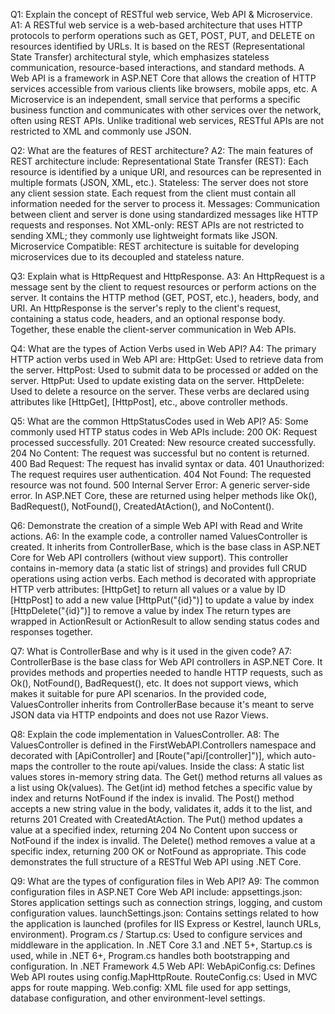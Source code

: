 Q1: Explain the concept of RESTful web service, Web API & Microservice.
A1: A RESTful web service is a web-based architecture that uses HTTP protocols to perform operations such as GET, POST, PUT, and DELETE on resources identified by URLs. 
It is based on the REST (Representational State Transfer) architectural style, which emphasizes stateless communication, resource-based interactions, and standard methods. 
A Web API is a framework in ASP.NET Core that allows the creation of HTTP services accessible from various clients like browsers, mobile apps, etc.
A Microservice is an independent, small service that performs a specific business function and communicates with other services over the network, often using REST APIs.
Unlike traditional web services, RESTful APIs are not restricted to XML and commonly use JSON.

Q2: What are the features of REST architecture?
A2: The main features of REST architecture include:
Representational State Transfer (REST): Each resource is identified by a unique URI, and resources can be represented in multiple formats (JSON, XML, etc.).
Stateless: The server does not store any client session state. Each request from the client must contain all information needed for the server to process it.
Messages: Communication between client and server is done using standardized messages like HTTP requests and responses.
Not XML-only: REST APIs are not restricted to sending XML; they commonly use lightweight formats like JSON.
Microservice Compatible: REST architecture is suitable for developing microservices due to its decoupled and stateless nature.

Q3: Explain what is HttpRequest and HttpResponse.
A3: An HttpRequest is a message sent by the client to request resources or perform actions on the server. 
It contains the HTTP method (GET, POST, etc.), headers, body, and URI.
An HttpResponse is the server's reply to the client's request, containing a status code, headers, and an optional response body.
Together, these enable the client-server communication in Web APIs.

Q4: What are the types of Action Verbs used in Web API?
A4: The primary HTTP action verbs used in Web API are:
HttpGet: Used to retrieve data from the server.
HttpPost: Used to submit data to be processed or added on the server.
HttpPut: Used to update existing data on the server.
HttpDelete: Used to delete a resource on the server.
These verbs are declared using attributes like [HttpGet], [HttpPost], etc., above controller methods.

Q5: What are the common HttpStatusCodes used in Web API?
A5: Some commonly used HTTP status codes in Web APIs include:
200 OK: Request processed successfully.
201 Created: New resource created successfully.
204 No Content: The request was successful but no content is returned.
400 Bad Request: The request has invalid syntax or data.
401 Unauthorized: The request requires user authentication.
404 Not Found: The requested resource was not found.
500 Internal Server Error: A generic server-side error.
In ASP.NET Core, these are returned using helper methods like Ok(), BadRequest(), NotFound(), CreatedAtAction(), and NoContent().

Q6: Demonstrate the creation of a simple Web API with Read and Write actions.
A6: In the example code, a controller named ValuesController is created. It inherits from ControllerBase, which is the base class in ASP.NET Core for Web API controllers (without view support). This controller contains in-memory data (a static list of strings) and provides full CRUD operations using action verbs.
Each method is decorated with appropriate HTTP verb attributes:
[HttpGet] to return all values or a value by ID
[HttpPost] to add a new value
[HttpPut("{id}")] to update a value by index
[HttpDelete("{id}")] to remove a value by index
The return types are wrapped in ActionResult<T> or ActionResult to allow sending status codes and responses together.

Q7: What is ControllerBase and why is it used in the given code?
A7: ControllerBase is the base class for Web API controllers in ASP.NET Core. 
It provides methods and properties needed to handle HTTP requests, such as Ok(), NotFound(), BadRequest(), etc. 
It does not support views, which makes it suitable for pure API scenarios.
In the provided code, ValuesController inherits from ControllerBase because it's meant to serve JSON data via HTTP endpoints and does not use Razor Views.

Q8: Explain the code implementation in ValuesController.
A8: The ValuesController is defined in the FirstWebAPI.Controllers namespace and decorated with [ApiController] and [Route("api/[controller]")], which auto-maps the controller to the route api/values.
Inside the class:
A static list values stores in-memory string data.
The Get() method returns all values as a list using Ok(values).
The Get(int id) method fetches a specific value by index and returns NotFound if the index is invalid.
The Post() method accepts a new string value in the body, validates it, adds it to the list, and returns 201 Created with CreatedAtAction.
The Put() method updates a value at a specified index, returning 204 No Content upon success or NotFound if the index is invalid.
The Delete() method removes a value at a specific index, returning 200 OK or NotFound as appropriate.
This code demonstrates the full structure of a RESTful Web API using .NET Core.

Q9: What are the types of configuration files in Web API?
A9: The common configuration files in ASP.NET Core Web API include:
appsettings.json: Stores application settings such as connection strings, logging, and custom configuration values.
launchSettings.json: Contains settings related to how the application is launched (profiles for IIS Express or Kestrel, launch URLs, environment).
Program.cs / Startup.cs: Used to configure services and middleware in the application. In .NET Core 3.1 and .NET 5+, Startup.cs is used, while in .NET 6+, Program.cs handles both bootstrapping and configuration.
In .NET Framework 4.5 Web API:
WebApiConfig.cs: Defines Web API routes using config.MapHttpRoute.
RouteConfig.cs: Used in MVC apps for route mapping.
Web.config: XML file used for app settings, database configuration, and other environment-level settings.

